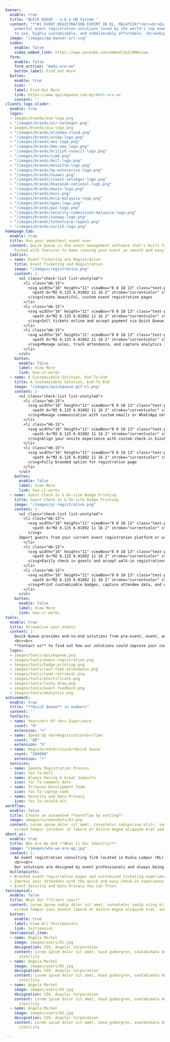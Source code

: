 ```yaml
---
banner:
  enable: true
  title: 'QUICK QUEUE - a.k.a QQ System '
  content: "**#1 EVENT REGISTRATION EXPERT IN KL, MALAYSIA**<br><br>Quick Queue is
    powerful event registration solutions loved by the world's top events. It’s easy
    to use, highly customizable, and unbelievably affordable. <br>&nbsp;"
  image: "/images/qq-banner-art.svg"
  video:
    enable: false
    video_embed_link: https://www.youtube.com/embed/dyZcRRWiuuw
  form:
    enable: false
    form_acttion: "#who-are-we"
    button_label: Find out more
  button:
    enable: true
    icon: ''
    label: Find Out More
    link: https://www.quickqueue.com.my/#who-are-we
    content: ''
clients_logo_slider:
  enable: true
  logos:
  - images/brands/aim-logo.png
  - "/images/brands/air-selangor.png"
  - images/brands/aia-logo.png
  - "/images/brands/alibaba-cloud.png"
  - "/images/brands/aruba-logo.png"
  - "/images/brands/aws-logo.png"
  - "/images/brands/bmw_new_logo.png"
  - "/images/brands/british_council-logo.png"
  - "/images/brands/cimb.png"
  - "/images/brands/dell-logo.png"
  - "/images/brands/deloitte-logo.png"
  - "/images/brands/hp-enterprise-logo.png"
  - "/images/brands/huawei.png"
  - "/images/brands/invest-selangor-logo.png"
  - "/images/brands/khazanah-national-logo.png"
  - "/images/brands/maxis-logo.png"
  - "/images/brands/mini.png"
  - "/images/brands/mrca-malaysia-logo.png"
  - "/images/brands/oppo-logo.png"
  - "/images/brands/pwc-logo.png"
  - "/images/brands/security-commission-malaysia-logo.png"
  - "/images/brands/sunway-logo.png"
  - "/images/brands/talentcorp-logov1.png"
  - "/images/brands/zurich-logo.png"
homepage_tab:
  enable: true
  title: Run your smoothest event ever
  content: Quick Queue is the event management software that's built for your success.
    Packed with features to make running your event as smooth and easy as possible.
  tablist:
  - name: Event Ticketing and Registration
    title: Event Ticketing and Registration
    image: "/images/registration.png"
    content: |-
      <ul class="check-list list-unstyled">
        <li class="mb-15">
          <svg width="16" height="11" viewBox="0 0 18 13" class="text-primary mr-2" fill="none" xmlns="https://www.w3.org/2000/svg">
            <path d="M2 6.125 6.91892 11 16 2" stroke="currentcolor" stroke-width="3" stroke-linecap="round" stroke-linejoin="round"></path>
          </svg>Create beautiful, custom event registration pages
        </li>
        <li class="mb-15">
          <svg width="16" height="11" viewBox="0 0 18 13" class="text-primary mr-2" fill="none" xmlns="https://www.w3.org/2000/svg">
            <path d="M2 6.125 6.91892 11 16 2" stroke="currentcolor" stroke-width="3" stroke-linecap="round" stroke-linejoin="round"></path>
          </svg>Sell tickets online and accept payment via Quick Queue or your payment gateway
        </li>
        <li class="mb-15">
          <svg width="16" height="11" viewBox="0 0 18 13" class="text-primary mr-2" fill="none" xmlns="https://www.w3.org/2000/svg">
            <path d="M2 6.125 6.91892 11 16 2" stroke="currentcolor" stroke-width="3" stroke-linecap="round" stroke-linejoin="round"></path>
          </svg>Manage sales, track attendance, and capture analytics in real time
        </li>
      </ul>
    button:
      enable: false
      label: View More
      link: how-it-works
  - name: A Customizable Solution, End-To-End
    title: A Customizable Solution, End-To-End
    image: "/images/quickqueue-gtf-v1.png"
    content: |-
      <ul class="check-list list-unstyled">
        <li class="mb-15">
          <svg width="16" height="11" viewBox="0 0 18 13" class="text-primary mr-2" fill="none" xmlns="https://www.w3.org/2000/svg">
            <path d="M2 6.125 6.91892 11 16 2" stroke="currentcolor" stroke-width="3" stroke-linecap="round" stroke-linejoin="round"></path>
          </svg>Manage communication with custom emails or WhatsApp notification
        </li>
        <li class="mb-15">
          <svg width="16" height="11" viewBox="0 0 18 13" class="text-primary mr-2" fill="none" xmlns="https://www.w3.org/2000/svg">
            <path d="M2 6.125 6.91892 11 16 2" stroke="currentcolor" stroke-width="3" stroke-linecap="round" stroke-linejoin="round"></path>
          </svg>Align your onsite experience with custom check-in kiosks & name badges
        </li>
        <li class="mb-15">
          <svg width="16" height="11" viewBox="0 0 18 13" class="text-primary mr-2" fill="none" xmlns="https://www.w3.org/2000/svg">
            <path d="M2 6.125 6.91892 11 16 2" stroke="currentcolor" stroke-width="3" stroke-linecap="round" stroke-linejoin="round"></path>
          </svg>Fully branded option for registration page
        </li>
      </ul>
    button:
      enable: false
      label: View More
      link: how-it-works
  - name: Guest Check-In & On-site Badge Printing
    title: Guest Check-In & On-site Badge Printing
    image: "/images/qr-registration.png"
    content: |-
      <ul class="check-list list-unstyled">
        <li class="mb-15">
          <svg width="16" height="11" viewBox="0 0 18 13" class="text-primary mr-2" fill="none" xmlns="https://www.w3.org/2000/svg">
            <path d="M2 6.125 6.91892 11 16 2" stroke="currentcolor" stroke-width="3" stroke-linecap="round" stroke-linejoin="round"></path>
          </svg>
      Import guests from your current event registration platform or use Quick Queue’s event registration system
        </li>
        <li class="mb-15">
          <svg width="16" height="11" viewBox="0 0 18 13" class="text-primary mr-2" fill="none" xmlns="https://www.w3.org/2000/svg">
            <path d="M2 6.125 6.91892 11 16 2" stroke="currentcolor" stroke-width="3" stroke-linecap="round" stroke-linejoin="round"></path>
          </svg>Easily check in guests and accept walk-in registrations via quick-search, QR code or facial recognition technology
        </li>
        <li class="mb-15">
          <svg width="16" height="11" viewBox="0 0 18 13" class="text-primary mr-2" fill="none" xmlns="https://www.w3.org/2000/svg">
            <path d="M2 6.125 6.91892 11 16 2" stroke="currentcolor" stroke-width="3" stroke-linecap="round" stroke-linejoin="round"></path>
          </svg>Print customizable badges, capture attendee data, and guest receive welcome notifications via Whatsapp Message or SMS.
        </li>
      </ul>
    button:
      enable: false
      label: View More
      link: how-it-works
tools:
  enable: true
  title: Streamline your events
  content: |-
    Quick Queue provides end-to-end solutions from pre-event, event, and post-event.
    <br><br>
    **Contact us** to find out how our solutions could improve your conference or event registration process to deliver a better, personalize and premium experience!
  logos:
  - images/tools/quickqueue.png
  - images/tools/event-registration.png
  - images/tools/badge-printing.png
  - images/tools/real-time-attendance.png
  - images/tools/lead-retrieval.png
  - images/tools/eCertificate.png
  - images/tools/lucky-draw.png
  - images/tools/event-feedback.png
  - images/tools/analytics.png
achivement:
  enable: true
  title: "**Quick Queue** in numbers"
  content: ''
  funfacts:
  - name: Years<br> Of <br> Experience
    count: "9"
    extension: "+"
  - name: Speed Up <br>Registration<br>Time
    count: "80"
    extension: "%"
  - name: Registered<br>via<br>Quick Queue
    count: "500000"
    extension: "+"
  services:
  - name: Speedy Registration Process
    icon: fas fa-bolt
  - name: Always Having A Great Supports
    icon: far fa-comment-dots
  - name: In-house Development Team
    icon: fas fa-laptop-code
  - name: Security and Data Privacy
    icon: fas fa-shield-alt
workflow:
  enable: false
  title: Create an automated **workflow by setting**
  image: images/screenshots/03.png
  content: Lorem ipsum dolor sit amet, consetetur sadipscing elitr, sed diam nonumy
    eirmod tempor invidunt ut labore et dolore magna aliquyam erat sed.
about_us:
  enable: true
  title: Who Are We And **What Is Our Identity?**
  image: "/images/who-we-are-qq.jpg"
  content: |-
    An event registration consulting firm located in Kuala Lumpur (KL), Malaysia which focused on tackling challenges, and deliver solutions with QR Codes, Facial Recognition & NFC that drive effective results for event such as Conferences, Seminars, Banquet, Road Shows & etc.
    <br><br>
    Our solutions are designed by event professionals and always being perfected through years of experience. Our proprietary solution has successfully reduced average market event registration queuing time from 3 hours to 30 minutes. An average processing time of a delegate has been improved from 8~10 minutes to 10~20 seconds.
  bulletpoints:
  - Branded event registration pages and customized ticketing experience
  - Impress your attendees with the quick and easy check-in experience
  - Event Security and Data Privacy You Can Trust
testimonial:
  enable: false
  title: What Our **Client says**
  content: Lorem ipsum sadip dolor sit amet, consetetur sadip scing elitr, diam nonumy
    eirmod tempor invi duntut labore et dolore magna aliquyam erat, sed diam
  button:
    enable: true
    label: View All Testimonials
    link: testimonial
  testimonial_item:
  - name: Angela Markel
    image: images/users/01.jpg
    designation: CEO, Angular Corporation
    content: Lorem ipsum dolor sit amet, kasd gubergren, seatakimata dolores et rebum
      stetclita
  - name: Angela Markel
    image: images/users/02.jpg
    designation: CEO, Angular Corporation
    content: Lorem ipsum dolor sit amet, kasd gubergren, seatakimata dolores et rebum
      stetclita
  - name: Angela Markel
    image: images/users/03.jpg
    designation: CEO, Angular Corporation
    content: Lorem ipsum dolor sit amet, kasd gubergren, seatakimata dolores et rebum
      stetclita
  - name: Angela Markel
    image: images/users/02.jpg
    designation: CEO, Angular Corporation
    content: Lorem ipsum dolor sit amet, kasd gubergren, seatakimata dolores et rebum
      stetclita

---
```

